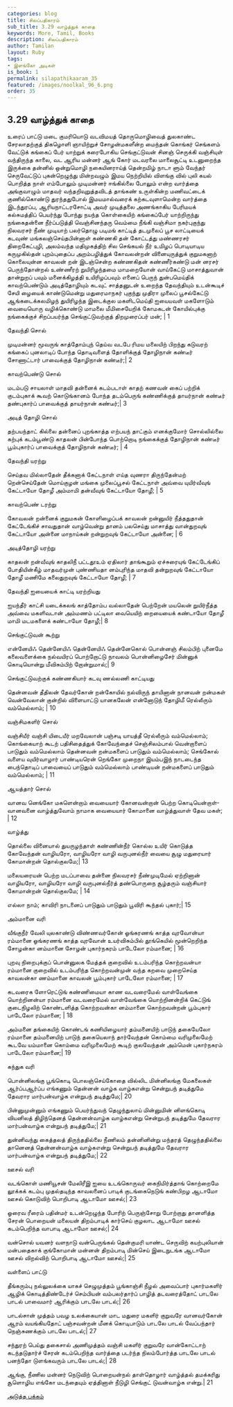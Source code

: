 ```yaml
---
categories: blog
title: சிலப்பதிகாரம்
sub_title: 3.29 வாழ்த்துக் காதை
keywords: More, Tamil, Books
description: சிலப்பதிகாரம்
author: Tamilan
layout: Ruby
tags:
- இளங்கோ அடிகள்
is_book: 1
permalink: silapathikaaram_35
featured: /images/noolkal_96_6.png
order: 35
---
```



## 3.29 வாழ்த்துக் காதை

உரைப் பாட்டு மடை குமரியொடு வடவிமயத் தொருமொழிவைத் துலகாண்ட சேரலாதற்குத் திகழொளி ஞாயிற்றுச் சோழன்மகளீன்ற மைந்தன் கொங்கர் செங்களம் வேட்டுக் கங்கைப் பேர் யாற்றுக் கரைபோகிய செங்குட்டுவன் சினஞ் செருக்கி வஞ்சியுள் வந்திருந்த காலை, வட ஆரிய மன்னர் ஆங் கோர் மடவரலை மாலைசூட்டி உடனுறைந்த இருக்கை தன்னில் ஒன்றுமொழி நகையினராய்த் தென்றமிழ் நாடா ளும் வேந்தர் செருவேட்டுப் புகன்றெழுந்து மின்றவழும் இமய நெற்றியில் விளங்கு வில் புலி கயல் பொறித்த நாள் எம்போலும் முடிமன்னர் ஈங்கில்லை போலும் என்ற வார்த்தை அங்குவாழும் மாதவர் வந்தறிவுறுத்தவிடத் தாங்கண் உருள்கின்ற மணிவட்டைக் குணில்கொண்டு துரந்ததுபோல் இமயமால்வரைக் கற்கடவுளாமென்ற வார்த்தை இடந்துரப்ப, ஆரியநாட்டரசோட்டி அவர் முடித்தலை அணங்காகிய பேரிமயக் கல்சுமத்திப் பெயர்ந்து போந்து நயந்த கொள்கையிற் கங்கைப்பேர் யாற்றிருந்து நங்கைதன்னை நீர்ப்படுத்தி வெஞ்சினந்தரு வெம்மை நீங்கி வஞ்சிமா நகர்புகுந்து நிலவரசர் நீண் முடியாற் பலர்தொழு படிமங் காட்டித் தடமுலைப் பூச லாட்டியைக் கடவுண் மங்கலஞ்செய்தபின்னாள் கண்ணகி தன் கோட்டத்து மண்ணரசர் திறைகேட்புழி, அலம்வந்த மதிமுகத்திற் சில செங்கயல் நீர் உமிழப் பொடியாடிய கருமுகில்தன் புறம்புதைப்ப அறம்பழித்துக் கோவலன்றன் வினையுருத்துக் குறுமகனாற் கொலையுன்ன காவலன் றன் இடஞ்சென்ற கண்ணகிதன் கண்ணீர்கண்டு மன் னரசர் பெருந்தோன்றல் உண்ணீரற் றுயிரிழந்தமை மாமறையோன் வாய்கேட்டு மாசாத்துவான் தான்றுறப் பவும் மனைக்கிழத்தி உயிரிழப்பவும் எனைப் பெருந் துன்பமெய்திக் காவற்பெண்டும் அடித்தோழியும் கடவுட் சாத்தனுடன் உறைந்த தேவந்தியும் உடன்கூடிச் சேயி ழையைக் காண்டுமென்று மதுரைமாநகர் புகுந்து முதிரா முலைப் பூசல்கேட்டு ஆங்கடைக்கலமிழந் துயிரிழந்த இடைக்குல மகளிடமெய்தி ஐயையவள் மகளோடும் வையையொரு வழிக்கொண்டு மாமலை மீமிசையேறிக் கோமகடன் கோயில்புக்கு நங்கைக்குச் சிறப்பயர்ந்த செங்குட்டுவற்குத் திறமுரைப்பர் மன்; | 1

தேவந்தி சொல்

முடிமன்னர் மூவருங் காத்தோம்புந் தெய்வ வடபே ரிமய மலையிற் பிறந்து கடுவரற் கங்கைப் புனலாடிப் போந்த தொடிவளைத் தோளிக்குத் தோழிநான் கண்டீர் சோணாட்டார் பாவைக்குத் தோழிநான் கண்டீர்;| 2

காவற்பெண்டு சொல்

மடம்படு சாயலாள் மாதவி தன்னைக் கடம்படாள் காதற் கணவன் கைப் பற்றிக் குடம்புகாக் கூவற் கொடுங்கானம் போந்த தடம்பெருங் கண்ணிக்குத் தாயர்நான் கண்டீர் தண்புகார்ப் பாவைக்குத் தாயர்நான் கண்டீர்;| 3

அடித் தோழி சொல்

தற்பயந்தாட் கில்லை தன்னைப் புறங்காத்த எற்பயந் தாட்கும் எனக்குமோர் சொல்லில்லை கற்புக் கடம்பூண்டு காதலன் பின்போந்த பொற்றொடி நங்கைக்குத் தோழிநான் கண்டீர் பூம்புகார்ப் பாவைக்குத் தோழிநான் கண்டீர்; | 4

தேவந்தி யரற்று

செய்தவ மில்லாதேன் தீக்கனாக் கேட்டநாள் எய்த வுணரா திருந்தேன்மற் றென்செய்தேன் மொய்குழன் மங்கை முலைப்பூசல் கேட்டநாள் அவ்வை யுயிர்வீவுங் கேட்டாயோ தோழீ அம்மாமி தன்வீவுங் கேட்டாயோ தோழீ; | 5

காவற்பெண் டரற்று

கோவலன் றன்னைக் குறுமகன் கோளிழைப்பக் காவலன் றன்னுயிர் நீத்ததுதான் கேட்டேங்கிச் சாவதுதான் வாழ்வென்று தானம் பலசெய்து மாசாத்து வான்துறவுங் கேட்டாயோ அன்னை மாநாய்கன் றன்றுறவுங் கேட்டாயோ அன்னை; | 6

அடித்தோழி யரற்று

காதலன் றன்வீவுங் காதலிநீ பட்டதூஉம் ஏதிலார் தாங்கூறும் ஏச்சுரையுங் கேட்டேங்கிப் போதியின்கீழ் மாதவர்முன் புண்ணியதா னம்புரிந்த மாதவி தன்றுறவுங் கேட்டாயோ தோழீ மணிமே கலைதுறவுங் கேட்டாயோ தோழீ; | 7

தேவந்தி ஐயையைக் காட்டி யரற்றியது

ஐயந்தீர் காட்சி யடைக்கலங் காத்தோம்ப வல்லாதேன் பெற்றேன் மயலென் றுயிர்நீத்த அவ்வை மகளிவடான் அம்மணம் பட்டிலா வையெயிற் றையையைக் கண்டாயோ தோழீ மாமி மடமகளைக் கண்டாயோ தோழீ;| 8

செங்குட்டுவன் கூற்று

என்னேயிஃ தென்னேயிஃ தென்னேயிஃ தென்னேகொல் பொன்னஞ் சிலம்பிற் புனைமே கலைவளைக்கை நல்வயிரப் பொற்றோட்டு நாவலம் பொன்னிழைசேர் மின்னுக் கொடியொன்று மீவிசும்பிற் றோன்றுமால்;| 9

செங்குட்டுவற்குக் கண்ணகியார் கடவு ணல்லணி காட்டியது

தென்னவன் தீதிலன் தேவர்கோன் றன்கோயில் நல்விருந் தாயினான் நானவன் றன்மகள் வென்வேலான் குன்றில் விளையாட்டு யானகலேன் என்னோடுந் தோழிமீ ரெல்லீரும் வம்மெல்லாம்; | 10

வஞ்சிமகளிர் சொல்

வஞ்சியீர் வஞ்சி யிடையீர் மறவேலான் பஞ்சடி யாயத்தீ ரெல்லீரும் வம்மெல்லாம்; கொங்கையாற் கூடற் பதிசிதைத்துக் கோவேந்தைச் செஞ்சிலம்பால் வென்றாளைப் பாடுதும் வம்மெல்லாம் தென்னவன் றன்மகளைப் பாடுதும் வம்மெல்லாம்; செங்கோல் வளைய வுயிர்வாழார் பாண்டியரென் றெங்கோ முறைநா இயம்பஇந் நாடடைந்த பைந்தொடிப் பாவையைப் பாடுதும் வம்மெல்லாம் பாண்டியன் றன்மகளைப் பாடுதும் வம்மெல்லாம்; | 11

ஆயத்தார் சொல்

வானவ னெங்கோ மகளென்றாம் வையையார் கோனவன்றான் பெற்ற கொடியென்றாள்-வானவனை வாழ்த்துவோம் நாமாக வையையார் கோமானை வாழ்த்துவாள் தேவ மகள்; | 12

வாழ்த்து

தொல்லை வினையால் துயருழந்தாள் கண்ணின்நீர் கொல்ல உயிர் கொடுத்த கோவேந்தன் வாழியரோ, வாழியரோ வாழி வருபுனல்நீர் வையை சூழு மதுரையார் கோமான்றன் தொல்குலமே;| 13

மலையரையன் பெற்ற மடப்பாவை தன்னை நிலவரசர் நீண்முடிமேல் ஏற்றினான் வாழியரோ, வாழியரோ வாழி வருபுனல்நீர்த் தண்பொருநை சூழ்தரும் வஞ்சியார் கோமான்றன் தொல்குலமே; | 14

எல்லா நாம்; காவிரி நாடனைப் பாடுதும் பாடுதும் பூவிரி கூந்தல் புகார்;| 15

அம்மானை வரி

வீங்குநீர் வேலி யுலகாண்டு விண்ணவர்கோன் ஓங்கரணங் காத்த வுரவோன்யா ரம்மானை ஓங்கரணங் காத்த வுரவோன் உயர்விசும்பில் தூங்கெயில் மூன்றெறிந்த சோழன்கா னம்மானை சோழன் புகார்நகரம் பாடேலோ ரம்மானை; | 16

புறவு நிறைபுக்குப் பொன்னுலக மேத்தக் குறைவில் உடம்பரிந்த கொற்றவன்யா ரம்மானை குறைவில் உடம்பரிந்த கொற்றவன்முன் வந்த கறவை முறைசெய்த காவலன்கா ணம்மானை காவலன் பூம்புகார் பாடேலோ ரம்மானை; | 17

கடவரைக ளோரெட்டுங் கண்ணிமையா காண வடவரைமேல் வாள்வேங்கை யொற்றினன்யா ரம்மானை வடவரைமேல் வாள்வேங்கை யொற்றினன்றிக் கெட்டுங் குடைநிழலிற் கொண்டளித்த கொற்றவன்கா னம்மானை கொற்றவன்றன் பூம்புகார் பாடேலோ ரம்மானை; | 18

அம்மனை தங்கையிற் கொண்டங் கணியிழையார் தம்மனையிற் பாடுந் தகையேலோ ரம்மானை தம்மனையிற் பாடுந் தகையெலாந் தார்வேந்தன் கொம்மை வரிமுலைமேற் கூடவே யம்மானை கொம்மை வரிமுலைமேற் கூடிற் குலவேந்தன் அம்மென் புகார்நகரம் பாடேலோ ரம்மானை;| 19

கந்துக வரி

பொன்னிலங்கு பூங்கொடி பொலஞ்செய்கோதை வில்லிட மின்னிலங்கு மேகலைகள் ஆர்ப்பஆர்ப்ப எங்கணும் தென்னன் வாழ்க வாழ்கஎன்று சென்றுபந் தடித்துமே தேவரார மார்பன்வாழ்க என்றுபந் தடித்துமே;| 20

பின்னுமுன்னும் எங்கணும் பெயர்ந்துவந் தெழுந்துலாய் மின்னுமின் னிளங்கொடி வியனிலத் திழிந்தெனத் தென்னன்வாழ்க வாழ்கஎன்று சென்றுபந் தடித்துமே தேவரார மார்பன்வாழ்க என்றுபந் தடித்துமே;| 21

துன்னிவந்து கைத்தலத் திருந்ததில்லை நீணிலம் தன்னினின்று மந்தரத் தெழுந்ததில்லை தானெனத் தென்னன்வாழ்க வாழ்கஎன்று சென்றுபந் தடித்துமே தேவரார மார்பன்வாழ்க என்றுபந் தடித்துமே;| 22

ஊசல் வரி

வடங்கொள் மணியூசன் மேலிரீஇ ஐயை உடங்கொருவர் கைநிமிர்த்தாங் கொற்றைமே லூக்கக் கடம்பு முதல்தடிந்த காவலனைப் பாடிக் குடங்கைநெடுங் கண்பிறழ ஆடாமோ ஊசல் கொடுவிற் பொறிபாடி ஆடாமோ ஊசல்;| 23

ஓரைவ ரீரைம் பதின்மர் உடன்றெழுந்த போரிற் பெருஞ்சோறு போற்றாது தானளித்த சேரன் பொறையன் மலையன் திறம்பாடிக் கார்செய் குழலாட ஆடாமோ ஊசல் கடம்பெறிந்த வாபாடி ஆடாமோ ஊசல்;| 24

வன்சொல் யவனர் வளநாடு வன்பெருங்கல் தென்குமரி யாண்ட செருவிற் கயற்புலியான் மன்பதைகாக் குங்கோமான் மன்னன் திறம்பாடி மின்செய் இடைநுடங்க ஆடாமோ ஊசல் விறல்விற் பொறிபாடி ஆடாமோ ஊசல்;| 25

வள்ளைப் பாட்டு

தீங்கரும்பு நல்லுலக்கை யாகச் செழுமுத்தம் பூங்காஞ்சி நீழல் அவைப்பார் புகார்மகளிர் ஆழிக் கொடித்திண்டேர்ச் செம்பியன் வம்பலர்தார்ப் பாழித் தடவரைத்தோட் பாடலே பாடல் பாவைமார் ஆரிக்கும் பாடலே பாடல்;| 26

பாடல்சான் முத்தம் பவழ உலக்கையான் மாட மதுரை மகளிர் குறுவரே வானவர்கோன் ஆரம் வயங்கியதோட் பஞ்சவன்றன் மீனக் கொடிபாடும் பாடலே பாடல் வேப்பந்தார் நெஞ்சுணக்கும் பாடலே பாடல்;| 27

சந்துரற் பெய்து தகைசால் அணிமுத்தம் வஞ்சி மகளிர் குறுவரே வான்கோட்டாற் கடந்தடுதார்ச் சேரன் கடம்பெறிந்த வார்த்தை படர்ந்த நிலம்போர்த்த பாடலே பாடல் பனந்தோ டுளங்கவரும் பாடலே பாடல்;| 28

ஆங்கு, நீணில மன்னர் நெடுவிற் பொறையன்நல் தாள்தொழார் வாழ்த்தல் தமக்கரிது சூளொழிய எங்கோ மடந்தையும் ஏத்தினாள் நீடுழி செங்குட் டுவன்வாழ்க என்று.| 21

[அடுத்த பக்கம்](silapathikaaram_36)